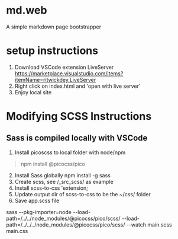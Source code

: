 # md.web
A simple markdown page bootstrapper


# setup instructions
1. Download VSCode extension LiveServer https://marketplace.visualstudio.com/items?itemName=ritwickdey.LiveServer
2. Right click on index.html and 'open with live server'
3. Enjoy local site


# Modifying SCSS Instructions
## Sass is compiled locally with VSCode
1. Install picoscss to local folder with node/npm
> npm install @picocss/pico
2. Install Sass globally npm install -g sass
3. Create scss, see /_src_scss/ as example
4. Install scss-to-css 'extension;
5. Update output dir of scss-to-css to be the ~/css/ folder
4. Save app.scss file

sass --pkg-importer=node --load-path=/../../node_modules/@picocss/pico/scss/ --load-path=/../../../node_modules/@picocss/pico/scss/ --watch main.scss main.css
